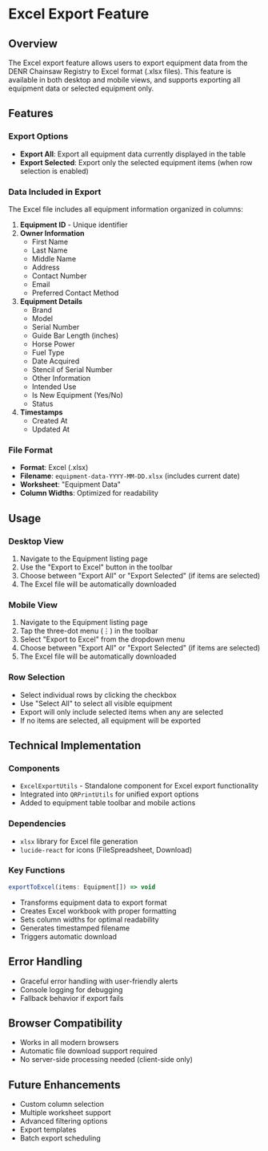 # Excel Export Feature

## Overview

The Excel export feature allows users to export equipment data from the DENR Chainsaw Registry to Excel format (.xlsx files). This feature is available in both desktop and mobile views, and supports exporting all equipment data or selected equipment only.

## Features

### Export Options
- **Export All**: Export all equipment data currently displayed in the table
- **Export Selected**: Export only the selected equipment items (when row selection is enabled)

### Data Included in Export
The Excel file includes all equipment information organized in columns:

1. **Equipment ID** - Unique identifier
2. **Owner Information**
   - First Name
   - Last Name
   - Middle Name
   - Address
   - Contact Number
   - Email
   - Preferred Contact Method
3. **Equipment Details**
   - Brand
   - Model
   - Serial Number
   - Guide Bar Length (inches)
   - Horse Power
   - Fuel Type
   - Date Acquired
   - Stencil of Serial Number
   - Other Information
   - Intended Use
   - Is New Equipment (Yes/No)
   - Status
4. **Timestamps**
   - Created At
   - Updated At

### File Format
- **Format**: Excel (.xlsx)
- **Filename**: `equipment-data-YYYY-MM-DD.xlsx` (includes current date)
- **Worksheet**: "Equipment Data"
- **Column Widths**: Optimized for readability

## Usage

### Desktop View
1. Navigate to the Equipment listing page
2. Use the "Export to Excel" button in the toolbar
3. Choose between "Export All" or "Export Selected" (if items are selected)
4. The Excel file will be automatically downloaded

### Mobile View
1. Navigate to the Equipment listing page
2. Tap the three-dot menu (⋮) in the toolbar
3. Select "Export to Excel" from the dropdown menu
4. Choose between "Export All" or "Export Selected" (if items are selected)
5. The Excel file will be automatically downloaded

### Row Selection
- Select individual rows by clicking the checkbox
- Use "Select All" to select all visible equipment
- Export will only include selected items when any are selected
- If no items are selected, all equipment will be exported

## Technical Implementation

### Components
- `ExcelExportUtils` - Standalone component for Excel export functionality
- Integrated into `QRPrintUtils` for unified export options
- Added to equipment table toolbar and mobile actions

### Dependencies
- `xlsx` library for Excel file generation
- `lucide-react` for icons (FileSpreadsheet, Download)

### Key Functions
```typescript
exportToExcel(items: Equipment[]) => void
```
- Transforms equipment data to export format
- Creates Excel workbook with proper formatting
- Sets column widths for optimal readability
- Generates timestamped filename
- Triggers automatic download

## Error Handling
- Graceful error handling with user-friendly alerts
- Console logging for debugging
- Fallback behavior if export fails

## Browser Compatibility
- Works in all modern browsers
- Automatic file download support required
- No server-side processing needed (client-side only)

## Future Enhancements
- Custom column selection
- Multiple worksheet support
- Advanced filtering options
- Export templates
- Batch export scheduling
